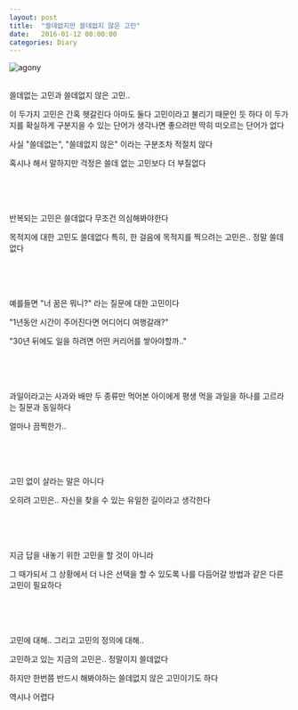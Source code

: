 ```yaml
---
layout: post
title:  "쓸데없지만 쓸데없지 않은 고민"
date:   2016-01-12 00:00:00
categories: Diary
---
```


![agony](http://image.slidesharecdn.com/npeaworkshopfinaldraftweb-120409161657-phpapp02/95/implementing-effective-family-engagement-strategies-2-728.jpg?cb=1335541538)

</br>
쓸데없는 고민과 쓸데없지 않은 고민..

이 두가지 고민은 간혹 헷갈린다
아마도 둘다 고민이라고 불리기 때문인 듯 하다
이 두가지를 확실하게 구분지을 수 있는 단어가 생각나면 좋으려만
딱히 떠오르는 단어가 없다

사실 "쓸데없는", "쓸데없지 않은" 이라는 구분조차 적절치 않다

<!--more-->
혹시나 해서 말하지만 
걱정은 쓸데 없는 고민보다 더 부질없다

</br></br></br>



반복되는 고민은 쓸데없다
무조건 의심해봐야한다 

목적지에 대한 고민도 쓸데없다
특히, 한 걸음에 목적지를 찍으려는 고민은.. 정말 쓸데없다

</br></br></br>



예를들면
"너 꿈은 뭐니?" 라는 질문에 대한 고민이다

"1년동안 시간이 주어진다면 어디어디 여행갈래?"

"30년 뒤에도 일을 하려면 어떤 커리어를 쌓아야할까.."


</br></br></br>

과일이라고는 사과와 배만 두 종류만 먹어본 아이에게 
평생 먹을 과일을 하나를 고르라는 질문과 동일하다

얼마나 끔찍한가..


</br></br></br>



고민 없이 살라는 말은 아니다 

오히려
고민은.. 자신을 찾을 수 있는 유일한 길이라고 생각한다


</br></br></br>



지금 답을 내놓기 위한 고민을 할 것이 아니라

그 때가되서 그 상황에서 더 나은 선택을 할 수 있도록 
나를 다듬어갈 방법과 같은 다른 고민이 필요하다


</br></br></br>





고민에 대해..
그리고 고민의 정의에 대해..

고민하고 있는 
지금의 고민은.. 정말이지 쓸데없다

하지만 한번쯤 반드시 해봐야하는 쓸데없지 않은 고민이기도 하다

역시나 어렵다

</br></br></br>
